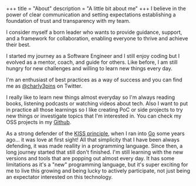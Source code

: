 +++
title = "About"
description = "A little bit about me"
+++
I believe in the power of clear communication and setting expectations establishing a foundation of trust and transparency with my team. 

I consider myself a born leader who wants to provide guidance, support, and a framework for collaboration, enabling everyone to thrive and achieve their best.

I started my journey as a Software Engineer and I still enjoy coding but I evolved as a mentor, coach, and guide for others. Like before, I am still hungry for new challenges and willing to learn new things every day. 

I'm an enthusiast of best practices as a way of success and you can find me as [@charly3pins](https://twitter.com/charly3pins) on Twitter.

I really like to learn new things almost everyday so I'm always reading books, listening podcasts or watching videos about tech. Also I want to put in practice all those learnings so I like creating PoC or side projects to try new things or investigate topics that I'm interested in. You can check my OSS projects in my [Github](https://github.com/charly3pins).

As a strong defender of the [KISS principle](https://en.wikipedia.org/wiki/KISS_principle), when I ran into [Go](https://golang.org/) some years ago... it was love at first sight! All that simplicity that I have been always defending, it was made reallity in a programming language. Since then, a long journey started that still don't finished. I'm still learning with the new versions and tools that are popping out almost every day. It has some limitations as it's a "new" programming language, but it's super exciting for me to live this growing and being lucky to actively participate, not just being an expectator interested on this technology.
